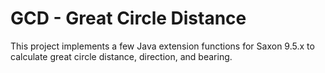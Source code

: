 # GCD - Great Circle Distance

This project implements a few Java extension functions for
Saxon 9.5.x to calculate great circle distance, direction,
and bearing.

